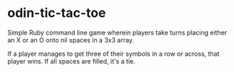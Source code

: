 # odin-tic-tac-toe

Simple Ruby command line game wherein players take turns placing either an X or an O onto nil spaces in a 3x3 array.

If a player manages to get three of their symbols in a row or across, that player wins. If all spaces are filled, it's a tie.
